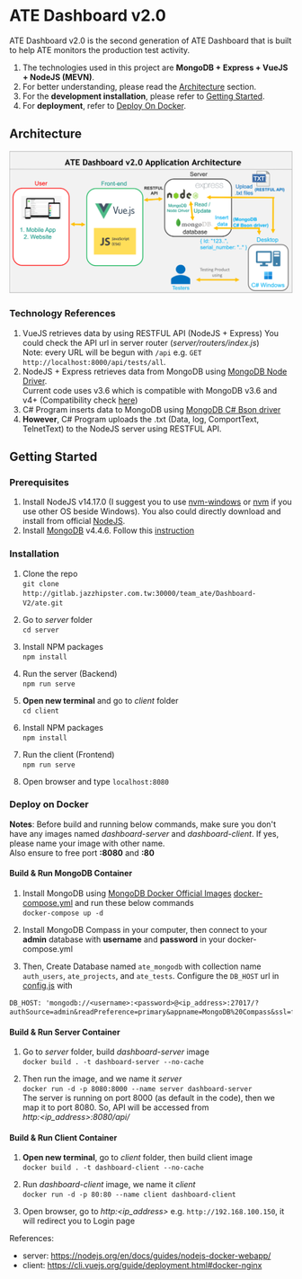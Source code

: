 # ATE Dashboard v2.0
ATE Dashboard v2.0 is the second generation of ATE Dashboard that is built to help ATE monitors the production test activity. 
1. The technologies used in this project are **MongoDB + Express + VueJS + NodeJS (MEVN)**. 
2. For better understanding, please read the [Architecture](#architecture) section. 
3. For the **development installation**, please refer to [Getting Started](#getting-started). 
4. For **deployment**, refer to [Deploy On Docker](#deploy-on-docker).

## Architecture
![Image of ATE Dashboard Architecture](./ATE-Dashboardv2.0-Architecture.png)

### Technology References
1. VueJS retrieves data by using RESTFUL API (NodeJS + Express)
You could check the API url in server router (_server/routers/index.js_) <br>
Note: every URL will be begun with `/api` e.g. `GET http://localhost:8000/api/tests/all`.
2. NodeJS + Express retrieves data from MongoDB using [MongoDB Node Driver](https://docs.mongodb.com/drivers/node/current/). <br> Current code uses v3.6 which is compatible with MongoDB v3.6 and v4+ (Compatibility check [here](https://docs.mongodb.com/drivers/node/master/compatibility/))
3. C# Program inserts data to MongoDB using [MongoDB C# Bson driver](https://docs.mongodb.com/drivers/csharp/)
4. **However**, C# Program uploads the .txt (Data, log, ComportText, TelnetText) to the NodeJS server using RESTFUL API.

## Getting Started

### Prerequisites
1. Install NodeJS v14.17.0 (I suggest you to use [nvm-windows](https://github.com/coreybutler/nvm-windows) or [nvm](https://github.com/nvm-sh/nvm) if you use other OS beside Windows). You also could directly download and install from official [NodeJS](https://nodejs.dev/).
2. Install [MongoDB](https://www.mongodb.com/try/download/community) v4.4.6. Follow this [instruction](https://dotblogs.com.tw/explooosion/2018/01/21/040728)

### Installation
1. Clone the repo<br>
`git clone http://gitlab.jazzhipster.com.tw:30000/team_ate/Dashboard-V2/ate.git`

2. Go to _server_ folder <br>
`cd server`

3. Install NPM packages<br>
`npm install`

4. Run the server (Backend)<br>
`npm run serve`

5. **Open new terminal** and go to _client_ folder<br>
`cd client`

6. Install NPM packages<br>
`npm install`

7. Run the client (Frontend)<br>
`npm run serve`

8. Open browser and type `localhost:8080`

### Deploy on Docker
**Notes**: Before build and running below commands, make sure you don't have any images named _dashboard-server_ and _dashboard-client_. If yes, please name your image with other name.<br>
Also ensure to free port **:8080** and **:80**

#### Build & Run MongoDB Container

1. Install MongoDB using [MongoDB Docker Official Images](https://hub.docker.com/_/mongo) [docker-compose.yml](docker-compose.yml) and run these below commands<br/>
`docker-compose up -d`

2. Install MongoDB Compass in your computer, then connect to your **admin** database with **username** and **password** in your docker-compose.yml

3. Then, Create Database named `ate_mongodb` with collection name `auth_users`, `ate_projects`, and `ate_tests`.
Configure the `DB_HOST` url in [config.js](server/config/config.js) with
```
DB_HOST: 'mongodb://<username>:<password>@<ip_address>:27017/?authSource=admin&readPreference=primary&appname=MongoDB%20Compass&ssl=false'
```

#### Build & Run Server Container

1. Go to _server_ folder, build _dashboard-server_ image <br>
`docker build . -t dashboard-server --no-cache`

2. Then run the image, and we name it _server_<br>
`docker run -d -p 8080:8000 --name server dashboard-server` <br>
The server is running on port 8000 (as default in the code), then we map it to port 8080. So, API will be accessed from <br>
_http:<ip_address>:8080/api/_

#### Build & Run Client Container

1. **Open new terminal**, go to _client_ folder, then build client image <br>
`docker build . -t dashboard-client --no-cache`

2. Run _dashboard-client_ image, we name it _client_ <br>
`docker run -d -p 80:80 --name client dashboard-client`

3. Open browser, go to _http:<ip_address>_ e.g. `http://192.168.100.150`, it will redirect you to Login page

References:
- server: https://nodejs.org/en/docs/guides/nodejs-docker-webapp/
- client: https://cli.vuejs.org/guide/deployment.html#docker-nginx
